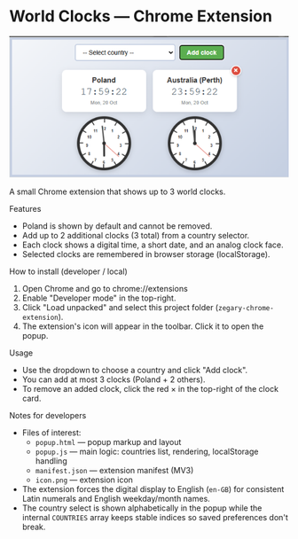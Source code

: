 # World Clocks — Chrome Extension

![Preview](./image.png)

A small Chrome extension that shows up to 3 world clocks.

Features

- Poland is shown by default and cannot be removed.
- Add up to 2 additional clocks (3 total) from a country selector.
- Each clock shows a digital time, a short date, and an analog clock face.
- Selected clocks are remembered in browser storage (localStorage).

How to install (developer / local)

1. Open Chrome and go to chrome://extensions
2. Enable "Developer mode" in the top-right.
3. Click "Load unpacked" and select this project folder (`zegary-chrome-extension`).
4. The extension's icon will appear in the toolbar. Click it to open the popup.

Usage

- Use the dropdown to choose a country and click "Add clock".
- You can add at most 3 clocks (Poland + 2 others).
- To remove an added clock, click the red × in the top-right of the clock card.

Notes for developers

- Files of interest:
  - `popup.html` — popup markup and layout
  - `popup.js` — main logic: countries list, rendering, localStorage handling
  - `manifest.json` — extension manifest (MV3)
  - `icon.png` — extension icon
- The extension forces the digital display to English (`en-GB`) for consistent Latin numerals and English weekday/month names.
- The country select is shown alphabetically in the popup while the internal `COUNTRIES` array keeps stable indices so saved preferences don't break.
